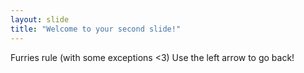 ```yaml
---
layout: slide
title: "Welcome to your second slide!"
---
```

Furries rule (with some exceptions <3)
Use the left arrow to go back!
